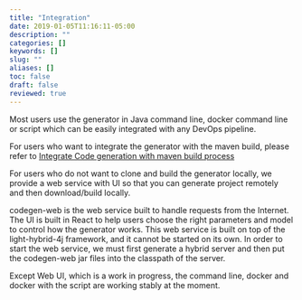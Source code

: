 ```yaml
---
title: "Integration"
date: 2019-01-05T11:16:11-05:00
description: ""
categories: []
keywords: []
slug: ""
aliases: []
toc: false
draft: false
reviewed: true
---
```


Most users use the generator in Java command line, docker command line or script which can be easily integrated with any DevOps pipeline. 

For users who want to integrate the generator with the maven build, please refer to [Integrate Code generation with maven build process][]

For users who do not want to clone and build the generator locally, we provide a web service with UI so that you can generate project remotely and then download/build locally. 

codegen-web is the web service built to handle requests from the Internet. The UI is built in React to help users choose the right parameters and model to control how the generator works. This web service is built on top of the light-hybrid-4j framework, and it cannot be started on its own. In order to start the web service, we must first generate a hybrid server and then put the codegen-web jar files into the classpath of the server.

Except Web UI, which is a work in progress, the command line, docker and docker with the script are working stably at the moment. 


[Integrate Code generation with maven build process]: /tutorial/generator/codegen-maven/

